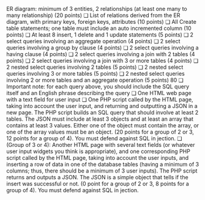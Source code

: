 ER diagram: minimum of 3 entities, 2 relationships (at least one many to many
relationship) (20 points)
❑ List of relations derived from the ER diagram, with primary keys, foreign keys,
attributes (10 points)
❑ All Create table statements; one table must include an auto incremented column
(10 points)
❑ At least 8 insert, 1 delete and 1 update statements (5 points)
❑ 2 select queries involving an aggregate operation (4 points)
❑ 2 select queries involving a group by clause (4 points)
❑ 2 select queries involving a having clause (4 points)
❑ 2 select queries involving a join with 2 tables (4 points)
❑ 2 select queries involving a join with 3 or more tables (4 points)
❑ 2 nested select queries involving 2 tables (5 points)
❑ 2 nested select queries involving 3 or more tables (5 points)
❑ 2 nested select queries involving 2 or more tables and an aggregate operation (5
points) 80
❑ Important note: for each query above, you should include the SQL query itself
and an English phrase describing the query
❑ One HTML web page with a text field for user input
❑ One PHP script called by the HTML page, taking into account the user input, and
returning and outputting a JSON in a new page. The PHP script builds an SQL
query that should involve at least 2 tables. The JSON must include at least 3
objects and at least an array that contains at least 3 values. Either one of the object
must contain the array, or one of the array values must be an object. (20 points for
a group of 2 or 3, 12 points for a group of 4). You must defend against SQL in
jection.
❑ (Group of 3 or 4): Another HTML page with several text fields (or whatever user
input widgets you think is appropriate), and one corresponding PHP script called
by the HTML page, taking into account the user inputs, and inserting a row of
data in one of the database tables (having a minimum of 3 columns; thus, there
should be a minimum of 3 user inputs). The PHP script returns and outputs a
JSON. The JSON is a simple object that tells if the insert was successful or not. (0
point for a group of 2 or 3, 8 points for a group of 4). You must defend against
SQL in jection.